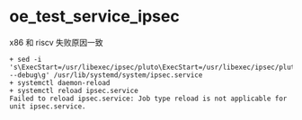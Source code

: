 # oe_test_service_ipsec

x86 和 riscv 失败原因一致

```
+ sed -i 's\ExecStart=/usr/libexec/ipsec/pluto\ExecStart=/usr/libexec/ipsec/pluto --debug\g' /usr/lib/systemd/system/ipsec.service
+ systemctl daemon-reload
+ systemctl reload ipsec.service
Failed to reload ipsec.service: Job type reload is not applicable for unit ipsec.service.
```

